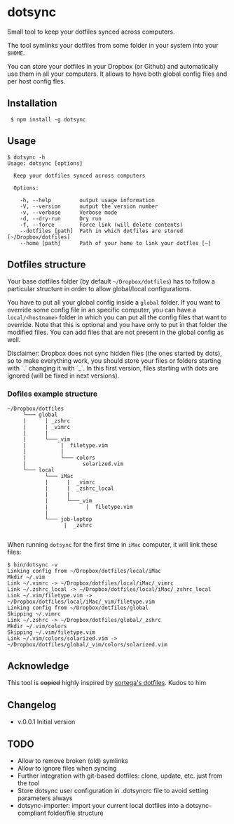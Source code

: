 # dotsync
Small tool to keep your dotfiles synced across computers.

The tool symlinks your dotfiles from some folder in your system into your `$HOME`.

You can store your dotfiles in your Dropbox (or Github) and automatically use them in all your computers.
It allows to have both global config files and per host config fles. 

## Installation
```
 $ npm install -g dotsync
```
## Usage
```
$ dotsync -h
Usage: dotsync [options]

  Keep your dotfiles synced across computers

  Options:

    -h, --help         output usage information
    -V, --version      output the version number
    -v, --verbose      Verbose mode
    -d, --dry-run      Dry run
    -f, --force        Force link (will delete contents)
    --dotfiles [path]  Path in which dotfiles are stored [~/Dropbox/dotfiles]
    --home [path]      Path of your home to link your dotfles [~]
```
## Dotfiles structure
Your base dotfiles folder (by default `~/Dropbox/dotfiles`) has to follow a particular structure in order
to allow global/local configurations.

You have to put all your global config inside a `global` folder. If you want to override some config file in an specific
computer, you can have a `local/<hostname>` folder in which you can put all the config files that want to override.
Note that this is optional and you have only to put in that folder the modified files. You can add files that are not
present in the global config as well.

Disclaimer: Dropbox does not sync hidden files (the ones started by dots), so to make everything work, 
you should store your files or folders starting with ´.´ changing it with ´_´. 
In this first version, files starting with dots are ignored (will be fixed in next versions).

### Dofiles example structure
```
~/Dropbox/dotfiles
     └─── global
     |      | _zshrc
     |      | _vimrc
     |      |
     |      └───_vim
     |           |  filetype.vim
     |           |
     |           └─── colors
     |                  solarized.vim
     └─── local
            └─── iMac
            |      |  _vimrc
            |      |  _zshrc_local
            |      |
            |      └───_vim
            |            |  filetype.vim
            |
            └─── job-laptop
                  |  _zshrc
            
```

When running `dotsync` for the first time in `iMac` computer, it will link these files:

```
$ bin/dotsync -v
Linking config from ~/Dropbox/dotfiles/local/iMac
Mkdir ~/.vim
Link ~/.vimrc -> ~/Dropbox/dotfiles/local/iMac/_vimrc
Link ~/.zshrc_local -> ~/Dropbox/dotfiles/local/iMac/_zshrc_local
Link ~/.vim/filetype.vim -> ~/Dropbox/dotfiles/local/iMac/_vim/filetype.vim
Linking config from ~/Dropbox/dotfiles/global
Skipping ~/.vimrc
Link ~/.zshrc -> ~/Dropbox/dotfiles/global/_zshrc
Mkdir ~/.vim/colors
Skipping ~/.vim/filetype.vim
Link ~/.vim/colors/solarized.vim -> ~/Dropbox/dotfiles/global/_vim/colors/solarized.vim
```

## Acknowledge
This tool is ~~copied~~ highly inspired by [sortega's dotfiles](https://github.com/sortega/dotfiles). Kudos to him

## Changelog
 * v.0.0.1 Initial version
 
## TODO
 * Allow to remove broken (old) symlinks
 * Allow to ignore files when syncing
 * Further integration with git-based dotfiles: clone, update, etc. just from the tool
 * Store dotsync user configuration in .dotsyncrc file to avoid setting parameters always
 * dotsync-importer: import your current local dotfiles into a dotsync-compliant folder/file structure 

